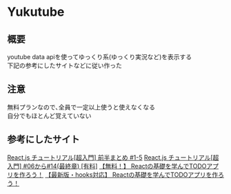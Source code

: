 # Yukutube

## 概要
youtube data apiを使ってゆっくり系(ゆっくり実況など)を表示する  
下記の参考にしたサイトなどに従い作った

## 注意
無料プランなので､全員で一定以上使うと使えなくなる  
自分でもほとんど覚えていない

## 参考にしたサイト
[React.js チュートリアル[超入門] 前半まとめ #1-5](https://note.com/natsukingdom/n/n28fe3268161c)
[React.js チュートリアル[超入門] #06から#14(最終章) [有料]](https://note.com/natsukingdom/n/n86f89b43b69d)
[【無料！】 Reactの基礎を学んでTODOアプリを作ろう！](https://note.com/dragontaro/n/n0daa9f013135)
[【最新版・hooks対応】 Reactの基礎を学んでTODOアプリを作ろう！](https://note.com/dragontaro/n/n04e0b9c0cca7)